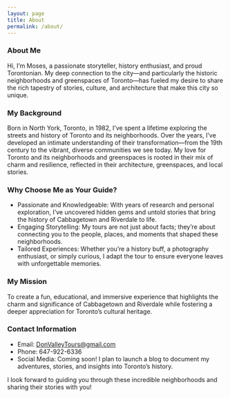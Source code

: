 ```yaml
---
layout: page
title: About
permalink: /about/
---
```


### About Me
Hi, I’m Moses, a passionate storyteller, history enthusiast, and proud Torontonian. My deep connection to the city—and particularly the historic neighborhoods and greenspaces of Toronto—has fueled my desire to share the rich tapestry of stories, culture, and architecture that make this city so unique.

### My Background
Born in North York, Toronto, in 1982, I’ve spent a lifetime exploring the streets and history of Toronto and its neighborhoods. Over the years, I’ve developed an intimate understanding of their transformation—from the 19th century to the vibrant, diverse communities we see today. My love for Toronto and its neighborhoods and greenspaces is rooted in their mix of charm and resilience, reflected in their architecture, greenspaces, and local stories.

### Why Choose Me as Your Guide?
- Passionate and Knowledgeable: With years of research and personal exploration, I’ve uncovered hidden gems and untold stories that bring the history of Cabbagetown and Riverdale to life.
- Engaging Storytelling: My tours are not just about facts; they’re about connecting you to the people, places, and moments that shaped these neighborhoods.
- Tailored Experiences: Whether you’re a history buff, a photography enthusiast, or simply curious, I adapt the tour to ensure everyone leaves with unforgettable memories.

### My Mission
To create a fun, educational, and immersive experience that highlights the charm and significance of Cabbagetown and Riverdale while fostering a deeper appreciation for Toronto’s cultural heritage.

### Contact Information
- Email: DonValleyTours@gmail.com
- Phone: 647-922-6336
- Social Media: Coming soon! I plan to launch a blog to document my adventures, stories, and insights into Toronto’s history.

I look forward to guiding you through these incredible neighborhoods and sharing their stories with you!
